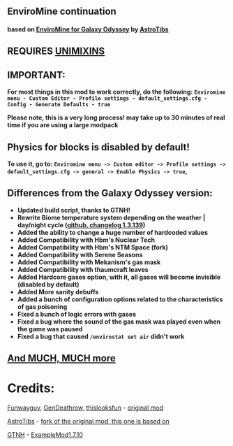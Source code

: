 ## EnviroMine continuation
#### based on [EnviroMine for Galaxy Odyssey](https://gitgud.io/AstroTibs/enviromine-for-galaxy-odyssey) by [AstroTibs](https://gitgud.io/AstroTibs)

## REQUIRES [UNIMIXINS](https://github.com/LegacyModdingMC/UniMixins/releases)

## IMPORTANT:
**For most things in this mod to work correctly, do the following: `Enviromine menu - Custom Editor - Profile settings - default_settings.cfg - Config - Generate Defaults - true`**

**Please note, this is a very long process! may take up to 30 minutes of real time if you are using a large modpack**


## Physics for blocks is disabled by default!
**To use it, go to: `Enviromine menu -> Custom editor -> Profile settings -> default_settings.cfg -> general -> Enable Physics -> true`,**

## Differences from the Galaxy Odyssey version:

-  **Updated build script, thanks to GTNH!**
-  **Rewrite Biome temperature system depending on the weather | day/night cycle ([github, changelog 1.3.139](https://github.com/kotmatross28729/EnviroMine-continuation/releases/tag/1.3.139))**
-  **Added the ability to change a huge number of hardcoded values**
-  **Added Compatibility with Hbm's Nuclear Tech**
-  **Added Compatibility with Hbm's NTM Space (fork)**
-  **Added Compatibility with Serene Seasons**
-  **Added Compatibility with Mekanism's gas mask**
-  **Added Compatibility with thaumcraft leaves**
-  **Added Hardcore gases option, with it, all gases will become invisible (disabled by default)**
-  **Added More sanity debuffs**
-  **Added a bunch of configuration options related to the characteristics of gas poisoning**
-  **Fixed a bunch of logic errors with gases**
-  **Fixed a bug where the sound of the gas mask was played even when the game was paused**
-  **Fixed a bug that caused `/envirostat set air` didn't work**

## [And MUCH, MUCH more](https://github.com/kotmatross28729/EnviroMine-continuation/blob/main/CHANGELOG.MD)

# Credits:

[Funwayguy,](https://github.com/Funwayguy)
[GenDeathrow,](https://github.com/GenDeathrow)
[thislooksfun](https://github.com/thislooksfun) - [original mod](https://github.com/EnviroMine/EnviroMine-1.7)


[AstroTibs](https://gitgud.io/AstroTibs) - [fork of the original mod, this one is based on](https://gitgud.io/AstroTibs/enviromine-for-galaxy-odyssey)

[GTNH](https://github.com/orgs/GTNewHorizons/repositories) - [ExampleMod1.7.10](https://github.com/GTNewHorizons/ExampleMod1.7.10)
